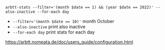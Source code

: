     arbtt-stats --filter='(month $date == 1) && (year $date == 2022)' --also-inactive --for-each day
    

- `--filter='(month $date == 10)'` month October
- `--also-inactive` print also inactive
- `--for-each day` print stats for each day

https://arbtt.nomeata.de/doc/users_guide/configuration.html
